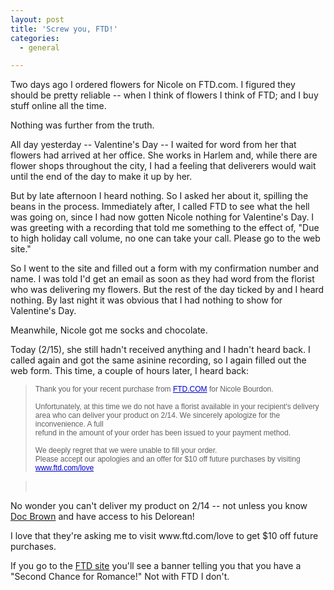 ```yaml
---
layout: post
title: 'Screw you, FTD!'
categories:
  - general

---
```


<p>Two days ago I ordered flowers for Nicole on FTD.com. I figured they should be pretty reliable -- when I think of flowers I think of FTD; and I buy stuff online all the time.<br /></p>
<p>Nothing was further from the truth.</p>
<p>All day yesterday -- Valentine's Day -- I waited for word from her that flowers had arrived at her office. She works in Harlem and, while there are flower shops throughout the city, I had a feeling that deliverers would wait until the end of the day to make it up by her.</p>
<p>But by late afternoon I heard nothing. So I asked her about it, spilling the beans in the process. Immediately after, I called FTD to see what the hell was going on, since I had now gotten Nicole nothing for Valentine's Day. I was greeting with a recording that told me something to the effect of, "Due to high holiday call volume, no one can take your call. Please go to the web site."</p>
<p>So I went to the site and filled out a form with my confirmation number and name. I was told I'd get an email as soon as they had word from the florist who was delivering my flowers. But the rest of the day ticked by and I heard nothing. By last night it was obvious that I had nothing to show for Valentine's Day.</p>
<p>Meanwhile, Nicole got me socks and chocolate.</p>
<p>Today (2/15), she still hadn't received anything and I hadn't heard back. I called again and got the same asinine recording, so I again filled out the web form. This time, a couple of hours later, I heard back:</p>
<blockquote>
  <span style="border-collapse:collapse;font-family:arial;font-size:12px;">Thank you for your recent purchase from <a href="http://FTD.COM/" target="_blank" style="color:#0000CC;">FTD.COM</a> for Nicole Bourdon.<br />
  <br />
  Unfortunately, at this time we do not have a florist available in your recipient's delivery area who can deliver your product on 2/14. We sincerely apologize for the inconvenience. A full<br />
  refund in the amount of your order has been issued to your payment method.<br />
  <br />
  We deeply regret that we were unable to fill your order.<br />
  Please accept our apologies and an offer for $10 off future purchases by visiting <a href="http://www.ftd.com/love" target="_blank" style="color:#0000CC;">www.ftd.com/love</a><br /></span>
</blockquote>
<blockquote>
  <br />
</blockquote>
<p>No wonder you can't deliver my product on 2/14 -- not unless you know <a href="http://en.wikipedia.org/wiki/Emmett_Brown">Doc Brown</a> and have access to his Delorean!</p>
<p>I love that they're asking me to visit www.ftd.com/love to get $10 off future purchases.</p>
<p>If you go to the <a href="http://www.ftd.com/">FTD site</a> you'll see a banner telling you that you have a "Second Chance for Romance!" Not with FTD I don't.</p>


